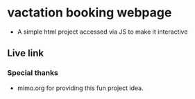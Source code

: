 # vactation booking webpage

* A simple html project accessed via JS to make it interactive

## Live link


### Special thanks

* mimo.org for providing this fun project idea.